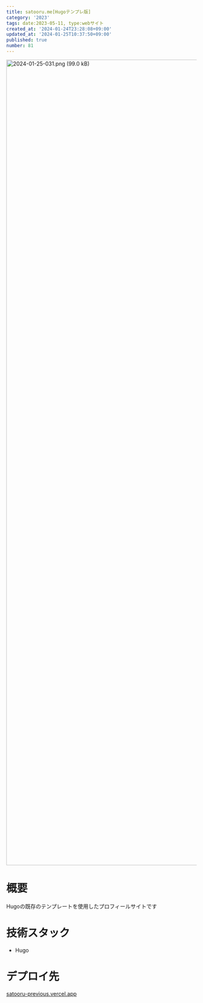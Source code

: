 ```yaml
---
title: satooru.me[Hugoテンプレ版]
category: '2023'
tags: date:2023-05-11, type:webサイト
created_at: '2024-01-24T23:28:08+09:00'
updated_at: '2024-01-25T10:37:50+09:00'
published: true
number: 81
---
```


<img width="2128" alt="2024-01-25-031.png (99.0 kB)" src="/images/articles/81/3ca7bc8a-8a55-45c8-a42e-ac3e11cb3152.png">


# 概要
Hugoの既存のテンプレートを使用したプロフィールサイトです

# 技術スタック
- Hugo

# デプロイ先
[satooru-previous.vercel.app](https://satooru-previous.vercel.app/)

